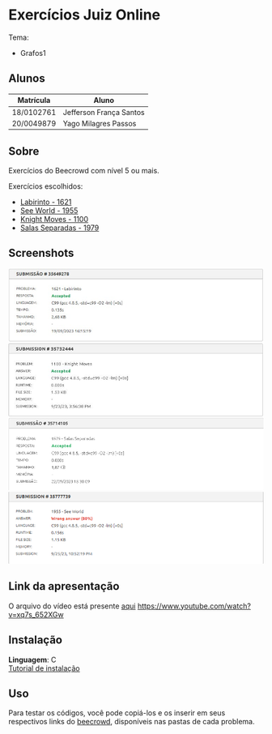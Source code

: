 # Exercícios Juiz Online

Tema:
 - Grafos1 

## Alunos
| Matrícula  | Aluno                   |
| ---------- | ----------------------- |
| 18/0102761 | Jefferson França Santos |
| 20/0049879 |  Yago Milagres Passos   |

## Sobre 
Exercícios do Beecrowd com nível 5 ou mais.
  
Exercícios escolhidos:

- [Labirinto - 1621](https://www.beecrowd.com.br/repository/UOJ_1621.html)
- [See World - 1955](https://www.beecrowd.com.br/judge/en/problems/view/1955)
- [Knight Moves - 1100](https://www.beecrowd.com.br/judge/en/problems/view/1100)
- [Salas Separadas - 1979](https://www.beecrowd.com.br/repository/UOJ_1979.html)

## Screenshots

![Accepted 1621](Labirinto_1621/img/1621.jpeg)
![Accepted 1100](Knight_Moves_1100\img\1100.jpeg)
![Accepted 1979](Salas_Separadas_1979/img/1979.png)
![80% 1955](See_World_1955/img/1955.png)

## Link da apresentação
O arquivo do vídeo está presente [aqui](./videoApresentacao_Grafos1.mp4)
https://www.youtube.com/watch?v=xq7s_652XGw

## Instalação 
**Linguagem**: C<br>
[Tutorial de instalação](https://learn.microsoft.com/pt-br/cpp/build/vscpp-step-0-installation?view=msvc-170)

## Uso 
Para testar os códigos, você pode copiá-los e os inserir em seus respectivos links do [beecrowd](https://www.beecrowd.com.br/judge/en/login), disponíveis nas pastas de cada problema.

